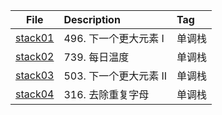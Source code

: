 | File | Description | Tag |
| :----:| :---- | :---- |
| [stack01](./stack01.py) | 496. 下一个更大元素 I | 单调栈 |
| [stack02](./stack02.py) | 739. 每日温度 | 单调栈 |
| [stack03](./stack03.py) | 503. 下一个更大元素 II | 单调栈 |
| [stack04](./stack04.py) | 316. 去除重复字母 | 单调栈 |


